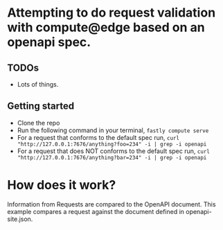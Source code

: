 # Attempting to do request validation with compute@edge based on an openapi spec.

## TODOs
* Lots of things.

## Getting started
* Clone the repo
* Run the following command in your terminal, `fastly compute serve`
* For a request that conforms to the default spec run, `curl "http://127.0.0.1:7676/anything?foo=234" -i | grep -i openapi`
* For a request that does NOT conforms to the default spec run, `curl "http://127.0.0.1:7676/anything?bar=234" -i | grep -i openapi`

# How does it work?
Information from Requests are compared to the OpenAPI document. This example compares a request against the document defined in openapi-site.json.

